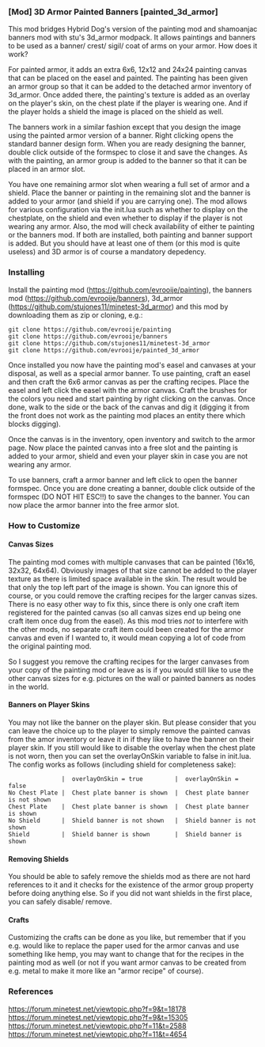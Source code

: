 ### [Mod] 3D Armor Painted Banners [painted_3d_armor]
This mod bridges Hybrid Dog's version of the painting mod and shamoanjac banners mod with stu's 3d_armor modpack. It allows paintings and banners to be used as a banner/ crest/ sigil/ coat of arms on your armor. How does it work?

For painted armor, it adds an extra 6x6, 12x12 and 24x24 painting canvas that can be placed on the easel and painted. The painting has been given an armor group so that it can be added to the detached armor inventory of 3d_armor. Once added there, the painting's texture is added as an overlay on the player's skin, on the chest plate if the player is wearing one. And if the player holds a shield the image is placed on the shield as well.

The banners work in a similar fashion except that you design the image using the painted armor version of a banner. Right clicking opens the standard banner design form. When you are ready designing the banner, double click outside of the formspec to close it and save the changes. As with the painting, an armor group is added to the banner so that it can be placed in an armor slot.

You have one remaining armor slot when wearing a full set of armor and a shield. Place the banner or painting in the remaining slot and the banner is added to your armor (and shield if you are carrying one). The mod allows for various configuration via the init.lua such as whether to display on the chestplate, on the shield and even whether to display if the player is not wearing any armor. Also, the mod will check availability of either te painting or the banners mod. If both are installed, both painting and banner support is added. But you should have at least one of them (or this mod is quite useless) and 3D armor is of course a mandatory depedency.

### Installing
Install the painting mod (https://github.com/evrooije/painting), the banners mod (https://github.com/evrooije/banners), 3d_armor (https://github.com/stujones11/minetest-3d_armor) and this mod by downloading them as zip or cloning, e.g.:

```
git clone https://github.com/evrooije/painting
git clone https://github.com/evrooije/banners
git clone https://github.com/stujones11/minetest-3d_armor
git clone https://github.com/evrooije/painted_3d_armor
```

Once installed you now have the painting mod's easel and canvases at your disposal, as well as a special armor banner. To use painting, craft an easel and then craft the 6x6 armor canvas as per the crafting recipes. Place the easel and left click the easel with the armor canvas. Craft the brushes for the colors you need and start painting by right clicking on the canvas. Once done, walk to the side or the back of the canvas and dig it (digging it from the front does not work as the painting mod places an entity there which blocks digging).

Once the canvas is in the inventory, open inventory and switch to the armor page. Now place the painted canvas into a free slot and the painting is added to your armor, shield and even your player skin in case you are not wearing any armor.

To use banners, craft a armor banner and left click to open the banner formspec. Once you are done creating a banner, double click outside of the formspec (DO NOT HIT ESC!!) to save the changes to the banner. You can now place the armor banner into the free armor slot.

### How to Customize
#### Canvas Sizes
The painting mod comes with multiple canvases that can be painted (16x16, 32x32, 64x64). Obviously images of that size cannot be added to the player texture as there is limited space available in the skin. The result would be that only the top left part of the image is shown. You can ignore this of course, or you could remove the crafting recipes for the larger canvas sizes. There is no easy other way to fix this, since there is only one craft item registered for the painted canvas (so all canvas sizes end up being one craft item once dug from the easel). As this mod tries *not* to interfere with the other mods, no separate craft item could been created for the armor canvas and even if I wanted to, it would mean copying a lot of code from the original painting mod.

So I suggest you remove the crafting recipes for the larger canvases from your copy of the painting mod or leave as is if you would still like to use the other canvas sizes for e.g. pictures on the wall or painted banners as nodes in the world.

#### Banners on Player Skins
You may not like the banner on the player skin. But please consider that you can leave the choice up to the player to simply remove the painted canvas from the amor inventory or leave it in if they like to have the banner on their player skin. If you still would like to disable the overlay when the chest plate is not worn, then you can set the overlayOnSkin variable to false in init.lua. The config works as follows (including shield for completeness sake):

```
               |  overlayOnSkin = true         |  overlayOnSkin = false
No Chest Plate |  Chest plate banner is shown  |  Chest plate banner is not shown
Chest Plate    |  Chest plate banner is shown  |  Chest plate banner is shown
No Shield      |  Shield banner is not shown   |  Shield banner is not shown
Shield         |  Shield banner is shown       |  Shield banner is shown 
```

#### Removing Shields
You should be able to safely remove the shields mod as there are not hard references to it and it checks for the existence of the armor group property before doing anything else. So if you did not want shields in the first place, you can safely disable/ remove.

#### Crafts
Customizing the crafts can be done as you like, but remember that if you e.g. would like to replace the paper used for the armor canvas and use something like hemp, you may want to change that for the recipes in the painting mod as well (or not if you want armor canvas to be created from e.g. metal to make it more like an "armor recipe" of course).

### References
https://forum.minetest.net/viewtopic.php?f=9&t=18178
https://forum.minetest.net/viewtopic.php?f=9&t=15305
https://forum.minetest.net/viewtopic.php?f=11&t=2588
https://forum.minetest.net/viewtopic.php?f=11&t=4654
